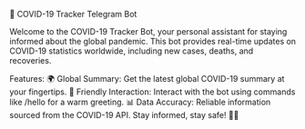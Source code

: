 🤖 COVID-19 Tracker Telegram Bot

Welcome to the COVID-19 Tracker Bot, your personal assistant for staying informed about the global pandemic. This bot provides real-time updates on COVID-19 statistics worldwide, including new cases, deaths, and recoveries.

Features:
🌍 Global Summary: Get the latest global COVID-19 summary at your fingertips.
🤝 Friendly Interaction: Interact with the bot using commands like /hello for a warm greeting.
📊 Data Accuracy: Reliable information sourced from the COVID-19 API.
Stay informed, stay safe! 💪😷
